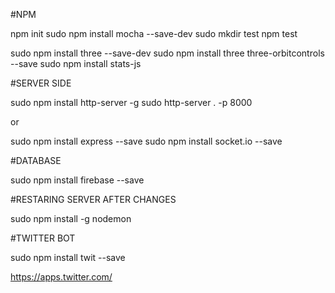 #NPM

npm init
sudo npm install mocha --save-dev
sudo mkdir test
npm test

sudo npm install three --save-dev 
sudo npm install three three-orbitcontrols --save
sudo npm install stats-js

#SERVER SIDE

sudo npm install http-server -g
sudo http-server . -p 8000


or

sudo npm install express --save
sudo npm install socket.io --save

#DATABASE

sudo npm install firebase --save

#RESTARING SERVER AFTER CHANGES

sudo npm install -g nodemon

#TWITTER BOT

sudo npm install twit  --save

https://apps.twitter.com/

